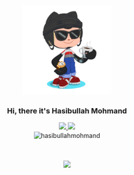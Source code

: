 <div id="header" align="center">
  <img src="https://raw.githubusercontent.com/AhmedFathyDev/AhmedFathyDev/main/GitHub.png" alt="GitHub Octocat Drinking a Cup of Coffee" height="200">
  <div align=center>
    <h3>Hi, there it's Hasibullah Mohmand</h3>
  </div>
  <div id="badges">
    <a href="https://www.linkedin.com/in/hasibullah-mohmand" target="_blank">
      <img src="https://skillicons.dev/icons?i=linkedin" />
    </a>
    <a href="https://www.instagram.com/hasibullah.mohmand/" target="_blank">
      <img src="https://skillicons.dev/icons?i=instagram" />
    </a>
  </div>
</div>
<div align="center">
  <img align="center" src="https://github-readme-stats.vercel.app/api?username=hasibullahmohmand&include_all_commits=true&count_private=true&show_icons=true&line_height=20&title_color=7A7ADB&icon_color=2234AE&text_color=D3D3D3&bg_color=0,000000,130F40" alt="hasibullahmohmand">
</div>
<br>
<br>

<p align="center">
  <a href="https://skillicons.dev">
    <img src="https://skillicons.dev/icons?i=html,css,js,bootstrap,cs,py,flask,opencv,pytorch,tensorflow,sqlite,mysql,java,c,flutter,dart,kali,ubuntu,matlab,postman&perline=10" />
  </a>
</p>
